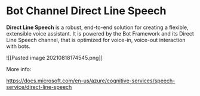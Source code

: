 # Bot Channel Direct Line Speech

**Direct Line Speech** is a robust, end-to-end solution for creating a flexible, extensible voice assistant. It is powered by the Bot Framework and its Direct Line Speech channel, that is optimized for voice-in, voice-out interaction with bots.

![[Pasted image 20210818174545.png]]

More info:

https://docs.microsoft.com/en-us/azure/cognitive-services/speech-service/direct-line-speech